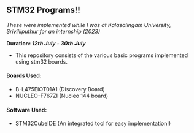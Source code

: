 ## STM32 Programs!!
*These were implemented while I was at Kalasalingam University, Srivilliputhur for an internship (2023)*

**Duration: _12th July - 30th July_**

- This repository consists of the various basic programs implemented using stm32 boards.

#### Boards Used:
- B-L475EIOT01A1 (Discovery Board)
- NUCLEO-F767ZI (Nucleo 144 board)

#### Software Used:
- STM32CubeIDE (An integrated tool for easy implementation!)
